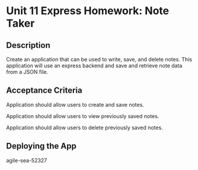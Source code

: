 # Unit 11 Express Homework: Note Taker

## Description

Create an application that can be used to write, save, and delete notes. This application will use an express backend and save and retrieve note data from a JSON file.


## Acceptance Criteria

Application should allow users to create and save notes.

Application should allow users to view previously saved notes.

Application should allow users to delete previously saved notes.

## Deploying the App

agile-sea-52327 
